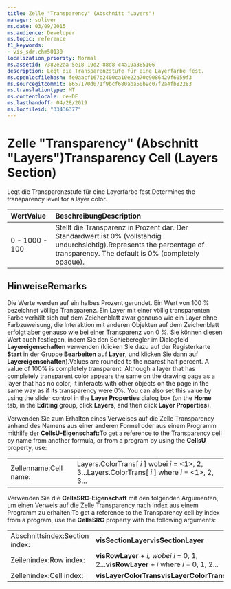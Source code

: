 ```yaml
---
title: Zelle "Transparency" (Abschnitt "Layers")
manager: soliver
ms.date: 03/09/2015
ms.audience: Developer
ms.topic: reference
f1_keywords:
- vis_sdr.chm50130
localization_priority: Normal
ms.assetid: 7382e2aa-5e18-19d2-88d8-c4a19a385106
description: Legt die Transparenzstufe für eine Layerfarbe fest.
ms.openlocfilehash: fe0aacf167b2400ca10e22a70c9086429f6059f3
ms.sourcegitcommit: 8657170d071f9bcf680aba50b9c07f2a4fb82283
ms.translationtype: MT
ms.contentlocale: de-DE
ms.lasthandoff: 04/28/2019
ms.locfileid: "33436377"
---
```

# <a name="transparency-cell-layers-section"></a><span data-ttu-id="7b3c1-103">Zelle "Transparency" (Abschnitt "Layers")</span><span class="sxs-lookup"><span data-stu-id="7b3c1-103">Transparency Cell (Layers Section)</span></span>

<span data-ttu-id="7b3c1-104">Legt die Transparenzstufe für eine Layerfarbe fest.</span><span class="sxs-lookup"><span data-stu-id="7b3c1-104">Determines the transparency level for a layer color.</span></span>
  
|<span data-ttu-id="7b3c1-105">**Wert**</span><span class="sxs-lookup"><span data-stu-id="7b3c1-105">**Value**</span></span>|<span data-ttu-id="7b3c1-106">**Beschreibung**</span><span class="sxs-lookup"><span data-stu-id="7b3c1-106">**Description**</span></span>|
|:-----|:-----|
|<span data-ttu-id="7b3c1-107">0 - 100</span><span class="sxs-lookup"><span data-stu-id="7b3c1-107">0 - 100</span></span>  <br/> |<span data-ttu-id="7b3c1-p101">Stellt die Transparenz in Prozent dar. Der Standardwert ist 0% (vollständig undurchsichtig).</span><span class="sxs-lookup"><span data-stu-id="7b3c1-p101">Represents the percentage of transparency. The default is 0% (completely opaque).</span></span>  <br/> |
   
## <a name="remarks"></a><span data-ttu-id="7b3c1-110">Hinweise</span><span class="sxs-lookup"><span data-stu-id="7b3c1-110">Remarks</span></span>

<span data-ttu-id="7b3c1-p102">Die Werte werden auf ein halbes Prozent gerundet. Ein Wert von 100 % bezeichnet völlige Transparenz. Ein Layer mit einer völlig transparenten Farbe verhält sich auf dem Zeichenblatt zwar genauso wie ein Layer ohne Farbzuweisung, die Interaktion mit anderen Objekten auf dem Zeichenblatt erfolgt aber genauso wie bei einer Transparenz von 0 %. Sie können diesen Wert auch festlegen, indem Sie den Schieberegler im Dialogfeld **Layereigenschaften** verwenden (klicken Sie dazu auf der Registerkarte **Start** in der Gruppe **Bearbeiten** auf **Layer**, und klicken Sie dann auf **Layereigenschaften**).</span><span class="sxs-lookup"><span data-stu-id="7b3c1-p102">Values are rounded to the nearest half percent. A value of 100% is completely transparent. Although a layer that has completely transparent color appears the same on the drawing page as a layer that has no color, it interacts with other objects on the page in the same way as if its transparency were 0%. You can also set this value by using the slider control in the **Layer Properties** dialog box (on the **Home** tab, in the **Editing** group, click **Layers**, and then click **Layer Properties**).</span></span>
  
<span data-ttu-id="7b3c1-115">Verwenden Sie zum Erhalten eines Verweises auf die Zelle Transparency anhand des Namens aus einer anderen Formel oder aus einem Programm mithilfe der **CellsU-Eigenschaft:**</span><span class="sxs-lookup"><span data-stu-id="7b3c1-115">To get a reference to the Transparency cell by name from another formula, or from a program by using the **CellsU** property, use:</span></span> 
  
|||
|:-----|:-----|
|<span data-ttu-id="7b3c1-116">Zellenname:</span><span class="sxs-lookup"><span data-stu-id="7b3c1-116">Cell name:</span></span>  <br/> |<span data-ttu-id="7b3c1-117">Layers.ColorTrans[ *i*  ] wobei  *i*  = <1>, 2, 3...</span><span class="sxs-lookup"><span data-stu-id="7b3c1-117">Layers.ColorTrans[ *i*  ] where  *i*  = <1>, 2, 3...</span></span>  <br/> |
   
<span data-ttu-id="7b3c1-118">Verwenden Sie die **CellsSRC-Eigenschaft** mit den folgenden Argumenten, um einen Verweis auf die Zelle Transparency nach Index aus einem Programm zu erhalten:</span><span class="sxs-lookup"><span data-stu-id="7b3c1-118">To get a reference to the Transparency cell by index from a program, use the **CellsSRC** property with the following arguments:</span></span> 
  
|||
|:-----|:-----|
|<span data-ttu-id="7b3c1-119">Abschnittsindex:</span><span class="sxs-lookup"><span data-stu-id="7b3c1-119">Section index:</span></span>  <br/> |<span data-ttu-id="7b3c1-120">**visSectionLayer**</span><span class="sxs-lookup"><span data-stu-id="7b3c1-120">**visSectionLayer**</span></span> <br/> |
|<span data-ttu-id="7b3c1-121">Zeilenindex:</span><span class="sxs-lookup"><span data-stu-id="7b3c1-121">Row index:</span></span>  <br/> |<span data-ttu-id="7b3c1-122">**visRowLayer**  +   *i,* *wobei i* = 0, 1, 2...</span><span class="sxs-lookup"><span data-stu-id="7b3c1-122">**visRowLayer** +  *i*  where  *i*  = 0, 1, 2...</span></span>  <br/> |
|<span data-ttu-id="7b3c1-123">Zellenindex:</span><span class="sxs-lookup"><span data-stu-id="7b3c1-123">Cell index:</span></span>  <br/> |<span data-ttu-id="7b3c1-124">**visLayerColorTrans**</span><span class="sxs-lookup"><span data-stu-id="7b3c1-124">**visLayerColorTrans**</span></span> <br/> |
   

